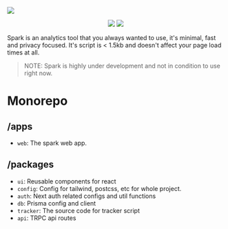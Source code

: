 ![](https://user-images.githubusercontent.com/70624701/199798229-e1b576ca-a1ba-4f1c-8f4e-2686d96e8162.svg)

<p align="center">
    <img src="https://img.shields.io/tokei/lines/github/vedantnn71/spark">
    <img src="https://img.shields.io/github/languages/top/vedantnn71/spark">
</p>

Spark is an analytics tool that you always wanted to use, it's minimal, fast and privacy focused. It's script is < 1.5kb and doesn't affect your page load times at all.

> NOTE: Spark is highly under development and not in condition to use right now.

# Monorepo

## /apps
- `web`: The spark web app.

## /packages

- `ui`: Reusable components for react
- `config`: Config for tailwind, postcss, etc for whole project.
- `auth`: Next auth related configs and util functions
- `db`: Prisma config and client 
- `tracker`: The source code for tracker script
- `api`: TRPC api routes
